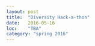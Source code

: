 ```yaml
---
layout: post
title:  "Diversity Hack-a-thon"
date:   2016-05-16
loc:    "TBA"
category: "spring 2016"
---
```


